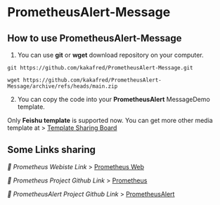 # PrometheusAlert-Message

## How to use PrometheusAlert-Message

1. You can use **git** or **wget** download repository on your computer.
```
git https://github.com/kakafred/PrometheusAlert-Message.git

wget https://github.com/kakafred/PrometheusAlert-Message/archive/refs/heads/main.zip
```

2. You can copy the code into your **PrometheusAlert** MessageDemo template.

Only **Feishu template** is supported now. You can get more other media template at > [Template Sharing Board](https://github.com/feiyu563/PrometheusAlert/issues/30)



## Some Links sharing

*🔗 Prometheus Webiste Link* > [Prometheus Web](https://prometheus.io/) 

*🔗 Prometheus Project Github Link* > [Prometheus](https://github.com/prometheus/prometheus) 

*🔗 PrometheusAlert Project Github Link* > [PrometheusAlert](https://github.com/feiyu563/PrometheusAlert)
